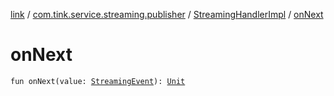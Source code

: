 [link](../../index.md) / [com.tink.service.streaming.publisher](../index.md) / [StreamingHandlerImpl](index.md) / [onNext](./on-next.md)

# onNext

`fun onNext(value: `[`StreamingEvent`](../../com.tink.service.streaming/-streaming-event/index.md)`): `[`Unit`](https://kotlinlang.org/api/latest/jvm/stdlib/kotlin/-unit/index.html)
